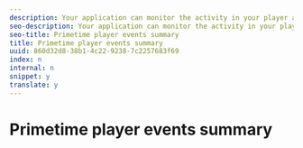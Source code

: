 ```yaml
---
description: Your application can monitor the activity in your player and the changing status of the player by listening for the events that are dispatched by .
seo-description: Your application can monitor the activity in your player and the changing status of the player by listening for the events that are dispatched by .
seo-title: Primetime player events summary
title: Primetime player events summary
uuid: 860d32d8-38b1-4c22-9238-7c2257683f69
index: n
internal: n
snippet: y
translate: y
---
```


# Primetime player events summary

